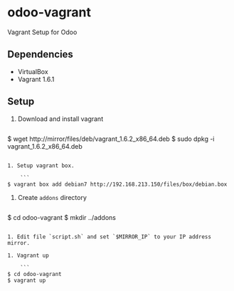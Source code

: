 odoo-vagrant
============

Vagrant Setup for Odoo

Dependencies
------------

* VirtualBox
* Vagrant 1.6.1

Setup
-----

1. Download and install vagrant

   ```
$ wget http://mirror/files/deb/vagrant_1.6.2_x86_64.deb
$ sudo dpkg -i vagrant_1.6.2_x86_64.deb
```

1. Setup vagrant box.

	```
$ vagrant box add debian7 http://192.168.213.150/files/box/debian.box
```

1. Create `addons` directory

	```
$ cd odoo-vagrant
$ mkdir ../addons
```

1. Edit file `script.sh` and set `$MIRROR_IP` to your IP address mirror.

1. Vagrant up

	```
$ cd odoo-vagrant
$ vagrant up
```
